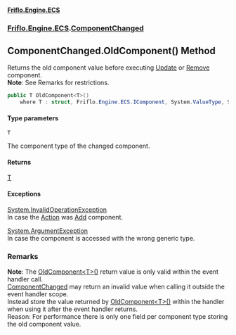 #### [Friflo.Engine.ECS](index.md#'index')
### [Friflo.Engine.ECS](Friflo.Engine.ECS.md#'Friflo.Engine.ECS').[ComponentChanged](ComponentChanged.md#'Friflo.Engine.ECS.ComponentChanged')

## ComponentChanged.OldComponent<T>() Method

Returns the old component value before executing [Update](ComponentChangedAction.md#Friflo.Engine.ECS.ComponentChangedAction.Update#'Friflo.Engine.ECS.ComponentChangedAction.Update')
or [Remove](ComponentChangedAction.md#Friflo.Engine.ECS.ComponentChangedAction.Remove#'Friflo.Engine.ECS.ComponentChangedAction.Remove') component.<br/><b>Note</b>: See Remarks for restrictions.

```csharp
public T OldComponent<T>()
    where T : struct, Friflo.Engine.ECS.IComponent, System.ValueType, System.ValueType;
```
#### Type parameters

<a name='Friflo.Engine.ECS.ComponentChanged.OldComponent_T_().T'></a>

`T`

The component type of the changed component.

#### Returns
[T](ComponentChanged.OldComponent_T_().md#Friflo.Engine.ECS.ComponentChanged.OldComponent_T_().T#'Friflo.Engine.ECS.ComponentChanged.OldComponent<T>().T')

#### Exceptions

[System.InvalidOperationException](https://docs.microsoft.com/en-us/dotnet/api/System.InvalidOperationException#'System.InvalidOperationException')  
In case the [Action](ComponentChanged.Action.md#'Friflo.Engine.ECS.ComponentChanged.Action') was [Add](ComponentChangedAction.md#Friflo.Engine.ECS.ComponentChangedAction.Add#'Friflo.Engine.ECS.ComponentChangedAction.Add') component.

[System.ArgumentException](https://docs.microsoft.com/en-us/dotnet/api/System.ArgumentException#'System.ArgumentException')  
In case the component is accessed with the wrong generic type.

### Remarks
<b>Note</b>:
            The [OldComponent&lt;T&gt;()](ComponentChanged.OldComponent_T_().md#'Friflo.Engine.ECS.ComponentChanged.OldComponent<T>()') return value is only valid within the event handler call.<br/>[ComponentChanged](ComponentChanged.md#'Friflo.Engine.ECS.ComponentChanged') may return an invalid value when calling it outside the event handler scope.<br/>
            Instead store the value returned by [OldComponent&lt;T&gt;()](ComponentChanged.OldComponent_T_().md#'Friflo.Engine.ECS.ComponentChanged.OldComponent<T>()') within the handler when using it after the event handler returns.<br/>
            Reason: For performance there is only one field per component type storing the old component value.<br/>